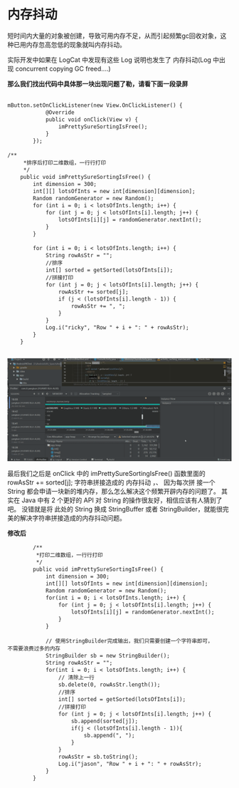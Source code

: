 # 内存抖动
短时间内大量的对象被创建，导致可用内存不足，从而引起频繁gc回收对象，这种已用内存忽高忽低的现象就叫内存抖动。

实际开发中如果在 LogCat 中发现有这些 Log 说明也发生了 内存抖动(Log 中出现 concurrent copying GC freed....)



**那么我们找出代码中具体那一块出现问题了勒，请看下面一段录屏**

```Plain Text

mButton.setOnClickListener(new View.OnClickListener() {
            @Override
            public void onClick(View v) {
                imPrettySureSortingIsFree();
            }
        });

/**
     *排序后打印二维数组，一行行打印
     */
    public void imPrettySureSortingIsFree() {
        int dimension = 300;
        int[][] lotsOfInts = new int[dimension][dimension];
        Random randomGenerator = new Random();
        for (int i = 0; i < lotsOfInts.length; i++) {
            for (int j = 0; j < lotsOfInts[i].length; j++) {
                lotsOfInts[i][j] = randomGenerator.nextInt();
            }
        }

        for (int i = 0; i < lotsOfInts.length; i++) {
            String rowAsStr = "";
            //排序
            int[] sorted = getSorted(lotsOfInts[i]);
            //拼接打印
            for (int j = 0; j < lotsOfInts[i].length; j++) {
                rowAsStr += sorted[j];
                if (j < (lotsOfInts[i].length - 1)) {
                    rowAsStr += ", ";
                }
            }
            Log.i("ricky", "Row " + i + ": " + rowAsStr);
        }
    }


```
![image](images/image3.png)

最后我们之后是 onClick 中的 imPrettySureSortingIsFree() 函数里面的 rowAsStr += sorted\[j\]; 字符串拼接造成的 内存抖动 ，、
因为每次拼 接一个 String 都会申请一块新的堆内存，那么怎么解决这个频繁开辟内存的问题了。
其实在 Java 中有 2 个更好的 API 对 String 的操作很友好，相信应该有人猜到了吧。
没错就是将 此处的 String 换成 StringBuffer 或者 StringBuilder，就能很完美的解决字符串拼接造成的内存抖动问题。

**修改后**

```Plain Text
        /**
         *打印二维数组，一行行打印
         */
        public void imPrettySureSortingIsFree() {
            int dimension = 300;
            int[][] lotsOfInts = new int[dimension][dimension];
            Random randomGenerator = new Random();
            for(int i = 0; i < lotsOfInts.length; i++) {
                for (int j = 0; j < lotsOfInts[i].length; j++) {
                    lotsOfInts[i][j] = randomGenerator.nextInt();
                }
            }

            // 使用StringBuilder完成输出，我们只需要创建一个字符串即可，                不需要浪费过多的内存
            StringBuilder sb = new StringBuilder();
            String rowAsStr = "";
            for(int i = 0; i < lotsOfInts.length; i++) {
                // 清除上一行
                sb.delete(0, rowAsStr.length());
                //排序
                int[] sorted = getSorted(lotsOfInts[i]);
                //拼接打印
                for (int j = 0; j < lotsOfInts[i].length; j++) {
                    sb.append(sorted[j]);
                    if(j < (lotsOfInts[i].length - 1)){
                        sb.append(", ");
                    }
                }
                rowAsStr = sb.toString();
                Log.i("jason", "Row " + i + ": " + rowAsStr);
            }
        }

```
